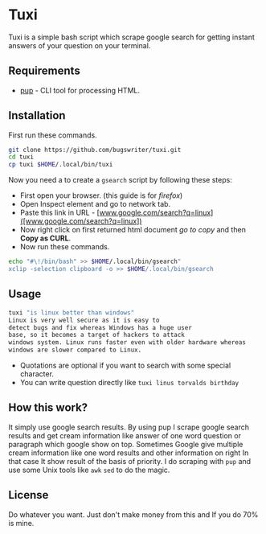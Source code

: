 # Tuxi

Tuxi is a simple bash script which scrape google search for getting instant answers of your question on your terminal.

## Requirements
* [pup](https://github.com/ericchiang/pup) - CLI tool for processing HTML.

## Installation
First run these commands.
```bash
git clone https://github.com/bugswriter/tuxi.git
cd tuxi
cp tuxi $HOME/.local/bin/tuxi
```
Now you need a to create a `gsearch` script by following these steps:
* First open your browser. (this guide is for *firefox*)
* Open Inspect element and go to network tab.
* Paste this link in URL - [www.google.com/search?q=linux]([www.google.com/search?q=linux])
* Now right click on first returned html document *go to copy* and then **Copy as CURL**.
* Now run these commands.

```bash
echo "#\!/bin/bash" >> $HOME/.local/bin/gsearch"
xclip -selection clipboard -o >> $HOME/.local/bin/gsearch
```

## Usage

```bash
tuxi "is linux better than windows"
Linux is very well secure as it is easy to
detect bugs and fix whereas Windows has a huge user
base, so it becomes a target of hackers to attack
windows system. Linux runs faster even with older hardware whereas
windows are slower compared to Linux.
```
* Quotations are optional if you want to search with some special character.
* You can write question directly like `tuxi linus torvalds birthday`

## How this work?
It simply use google search results.
By using pup I scrape google search results and get cream information like answer of one word question or paragraph which google show on top.
Sometimes Google give multiple cream information like one word results and other information on right In that case It show result of the basis of priority.
I do scraping with `pup` and use some Unix tools like `awk` `sed` to do the magic.

## License
Do whatever you want. Just don't make money from this and If you do 70% is mine.
